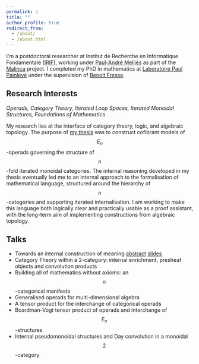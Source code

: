 ```yaml
---
permalink: /
title: ""
author_profile: true
redirect_from: 
  - /about/
  - /about.html
---
```


I'm a postdoctoral researcher at Institut de Recherche en Informatique Fondamentale ([IRIF](https://www.irif.fr/index)), working under [Paul-André Melliès](https://www.irif.fr/~mellies/) as part of the [Malinca](https://malinca.gitlabpages.inria.fr/malinca.gitlab.io/index.html) project. I completed my PhD in mathematics at [Laboratoire Paul Painlevé](https://math.univ-lille.fr) under the supervision of [Benoit Fresse](https://pro.univ-lille.fr/benoit-fresse).

## Research Interests 

*Operads, Category Theory, Iterated Loop Spaces, Iterated Monoidal Structures, Foundations of Mathematics*

My research lies at the interface of category theory, logic, and algebraic topology. The purpose of [my thesis](https://theses.hal.science/tel-04617115) was to construct cofibrant models of $$E_n$$-operads governing the structure of $$n$$-fold iterated monoidal categories. The internal reasoning developed in my thesis eventually led me to an internal approach to the formalisation of mathematical language, structured around the hierarchy of $$n$$-categories and supporting iterated internalisation. I am working to make this language both logically clear and practically usable as a proof assistant, with the long-term aim of implementing constructions from algebraic topology.


## Talks 

- Towards an internal construction of meaning [abstract](https://sdspmon.github.io/talks/internalconstruction) [slides](https://github.com/user-attachments/files/22466240/InternalConstruction.pdf)
- Category Theory within a 2-category: internal enrichment, presheaf objects and convolution products
- Building all of mathematics without axioms: an $$n$$-categorical manifesto
- Generalised operads for multi-dimensional algebra
- A tensor product for the interchange of categorical operads
- Boardman-Vogt tensor product of operads and interchange of $$E_n$$-structures
- Internal pseudomonoidal structures and Day convolution in a monoidal $$2$$-category
